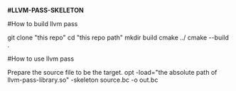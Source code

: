 **#LLVM-PASS-SKELETON**

#How to build llvm pass

git clone "this repo"
cd "this repo path"
mkdir build
cmake ../
cmake --build .

#How to use llvm pass

Prepare the source file to be the target.
opt -load="the absolute path of llvm-pass-library.so" -skeleton source.bc -o out.bc
